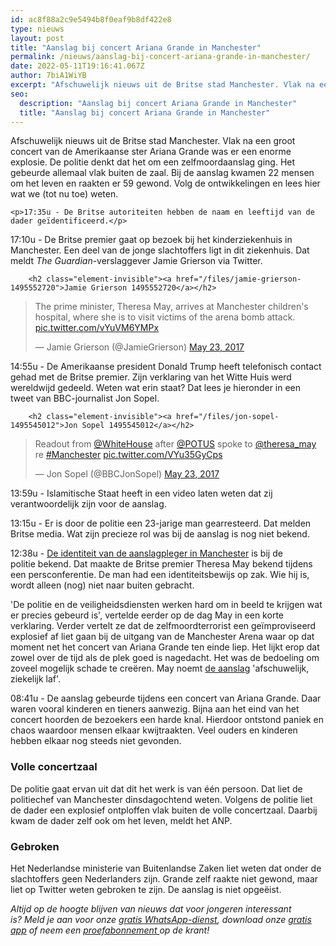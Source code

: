 ```yaml
---
id: ac8f88a2c9e5494b8f0eaf9b8df422e8
type: nieuws
layout: post
title: "Aanslag bij concert Ariana Grande in Manchester"
permalink: /nieuws/aanslag-bij-concert-ariana-grande-in-manchester/
date: 2022-05-11T19:16:41.067Z
author: 7biA1WiYB
excerpt: "Afschuwelijk nieuws uit de Britse stad Manchester. Vlak na een groot concert van de Amerikaanse ster Ariana Grande was er een enorme explosie. De politie denkt dat het om een zelfmoordaanslag ging. Het gebeurde allemaal vlak buiten de zaal. Bij de aanslag kwamen 22 mensen om het leven en raakten er 59 gewond. Volg de ontwikkelingen en lees hier wat we (tot nu toe) weten.  "
seo:
  description: "Aanslag bij concert Ariana Grande in Manchester"
  title: "Aanslag bij concert Ariana Grande in Manchester"
---
```

Afschuwelijk nieuws uit de Britse stad Manchester. Vlak na een groot concert van de Amerikaanse ster Ariana Grande was er een enorme explosie. De politie denkt dat het om een zelfmoordaanslag ging. Het gebeurde allemaal vlak buiten de zaal. Bij de aanslag kwamen 22 mensen om het leven en raakten er 59 gewond. Volg de ontwikkelingen en lees hier wat we (tot nu toe) weten.  

    <p>17:35u - De Britse autoriteiten hebben de naam en leeftijd van de dader geïdentificeerd.</p>
<p>17:10u - De Britse premier gaat op bezoek bij het kinderziekenhuis in Manchester. Een deel van de jonge slachtoffers ligt in dit ziekenhuis. Dat meldt <em>The Guardian</em>-verslaggever Jamie Grierson via Twitter.</p>
<p><div class="media media-element-container media-default"><div id="file-417508" class="file file-document file-text-oembed">

        <h2 class="element-invisible"><a href="/files/jamie-grierson-1495552720">Jamie Grierson 1495552720</a></h2>
    
  
  <div class="content">
    
<blockquote class="twitter-tweet" data-width="550"><p lang="en" dir="ltr">The prime minister, Theresa May, arrives at Manchester children&#39;s hospital, where she is to visit victims of the arena bomb attack. <a href="https://t.co/vYuVM6YMPx">pic.twitter.com/vYuVM6YMPx</a></p>&mdash; Jamie Grierson (@JamieGrierson) <a href="https://twitter.com/JamieGrierson/status/867026941441921024?ref_src=twsrc%5Etfw">May 23, 2017</a></blockquote>
<script async="" src="https://platform.twitter.com/widgets.js" charset="utf-8"></script>
  </div>

  
</div>
</div>
<p>14:55u - De Amerikaanse president Donald Trump heeft telefonisch contact gehad met de Britse premier. Zijn verklaring van het Witte Huis werd wereldwijd gedeeld. Weten wat erin staat? Dat lees je hieronder in een tweet van BBC-journalist Jon Sopel.</p>
<p><div class="media media-element-container media-default"><div id="file-417499" class="file file-document file-text-oembed">

        <h2 class="element-invisible"><a href="/files/jon-sopel-1495545012">Jon Sopel 1495545012</a></h2>
    
  
  <div class="content">
    
<blockquote class="twitter-tweet" data-width="550"><p lang="en" dir="ltr">Readout from <a href="https://twitter.com/WhiteHouse?ref_src=twsrc%5Etfw">@WhiteHouse</a> after <a href="https://twitter.com/POTUS?ref_src=twsrc%5Etfw">@POTUS</a> spoke to <a href="https://twitter.com/theresa_may?ref_src=twsrc%5Etfw">@theresa_may</a> re <a href="https://twitter.com/hashtag/Manchester?src=hash&amp;ref_src=twsrc%5Etfw">#Manchester</a> <a href="https://t.co/VYu35GyCps">pic.twitter.com/VYu35GyCps</a></p>&mdash; Jon Sopel (@BBCJonSopel) <a href="https://twitter.com/BBCJonSopel/status/866990568521555972?ref_src=twsrc%5Etfw">May 23, 2017</a></blockquote>
<script async="" src="https://platform.twitter.com/widgets.js" charset="utf-8"></script>
  </div>

  
</div>
</div>
<p>13:59u - Islamitische Staat heeft in een video laten weten dat zij verantwoordelijk zijn voor de aanslag.</p>
<p>13:15u - Er is door de politie een 23-jarige man gearresteerd. Dat melden Britse media. Wat zijn precieze rol was bij de aanslag is nog niet bekend. </p>
<p>12:38u - <a href="https://original.sevendays.nl/nieuws/britse-premier-identiteit-dader-aanslag-manchester-bekend">De identiteit van de aanslagpleger in Manchester</a> is bij de politie bekend. Dat maakte de Britse premier Theresa May bekend tijdens een persconferentie. De man had een identiteitsbewijs op zak. Wie hij is, wordt alleen (nog) niet naar buiten gebracht. </p>
<p>'De politie en de veiligheidsdiensten werken hard om in beeld te krijgen wat er precies gebeurd is', vertelde eerder op de dag May in een korte verklaring. Verder vertelt ze dat de zelfmoordterrorist een geïmproviseerd explosief af liet gaan bij de uitgang van de Manchester Arena waar op dat moment net het concert van Ariana Grande ten einde liep. Het lijkt erop dat zowel over de tijd als de plek goed is nagedacht. Het was de bedoeling om zoveel mogelijk schade te creëren. May noemt <a href="https://original.sevendays.nl/nieuws/aanslag-bij-concert-ariana-grande-manchester">de aanslag</a> 'afschuwelijk, ziekelijk laf'.</p>
<p>08:41u - De aanslag gebeurde tijdens een concert van Ariana Grande. Daar waren vooral kinderen en tieners aanwezig. Bijna aan het eind van het concert hoorden de bezoekers een harde knal. Hierdoor ontstond paniek en chaos waardoor mensen elkaar kwijtraakten. Veel ouders en kinderen hebben elkaar nog steeds niet gevonden. </p>
<h3>Volle concertzaal</h3>
<p>De politie gaat ervan uit dat dit het werk is van één persoon. Dat liet de politiechef van Manchester dinsdagochtend weten. Volgens de politie liet de dader een explosief ontploffen vlak buiten de volle concertzaal. Daarbij kwam de dader zelf ook om het leven, meldt het ANP. </p>
<h3>Gebroken</h3>
<p>Het Nederlandse ministerie van Buitenlandse Zaken liet weten dat onder de slachtoffers geen Nederlanders zijn. Grande zelf raakte niet gewond, maar liet op Twitter weten gebroken te zijn. De aanslag is niet opgeëist. </p>
<p><em>Altijd op de hoogte blijven van nieuws dat voor jongeren interessant is? Meld je aan voor onze <a href="https://original.sevendays.nl/whatsapp">gratis WhatsApp-dienst</a>, download onze <a href="https://original.sevendays.nl/app">gratis app</a> of neem een <a href="https://abonneren.sevendays.nl/abonneren/abonnementen/ae/artikel">proefabonnement </a>op de krant!</em></p>  

